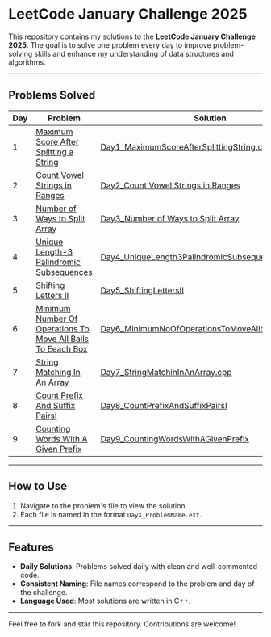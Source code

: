 # LeetCode January Challenge 2025

This repository contains my solutions to the **LeetCode January Challenge 2025**. The goal is to solve one problem every day to improve problem-solving skills and enhance my understanding of data structures and algorithms.

---

## Problems Solved
| Day | Problem                                              | Solution                                   |
|-----|----------------------------------------------------- |--------------------------------------------|
| 1   | [Maximum Score After Splitting a String](https://leetcode.com/problems/maximum-score-after-splitting-a-string/description/?envType=daily-question&envId=2025-01-01) | [Day1_MaximumScoreAfterSplittingString.cpp](./Day1_MaxScoreAfterSplittingAString.cpp) |
| 2   | [Count Vowel Strings in Ranges](https://leetcode.com/problems/count-vowel-strings-in-ranges/description/?envType=daily-question&envId=2025-01-02) | [Day2_Count Vowel Strings in Ranges](./Day2_CountVowelsStringInRanges.cpp)| 
| 3   | [Number of Ways to Split Array](https://leetcode.com/problems/number-of-ways-to-split-array/description/?envType=daily-question&envId=2025-01-03) | [Day3_Number of Ways to Split Array](./Day3_NoOfWaysToSplitArray.cpp)|
| 4   | [Unique Length-3 Palindromic Subsequences](https://leetcode.com/problems/unique-length-3-palindromic-subsequences/?envType=daily-question&envId=2025-01-04) | [Day4_UniqueLength3PalindromicSubsequences](./Day4_UniqueLength3PalindromicSubsequences.cpp)|
| 5   | [Shifting Letters II](https://leetcode.com/problems/shifting-letters-ii/description/?envType=daily-question&envId=2025-01-05) |[Day5_ShiftingLettersII](./Day5_ShiftingLettersII.cpp)|
| 6   | [Minimum Number Of Operations To Move All Balls To Eeach Box](https://leetcode.com/problems/minimum-number-of-operations-to-move-all-balls-to-each-box/?envType=daily-question&envId=2025-01-06) |[Day6_MinimumNoOfOperationsToMoveAllballsToEachBox](./Day6_MinimumNoOfOperationsToMoveAllballsToEachBox.cpp)|
| 7   | [String Matching In An Array](https://leetcode.com/problems/string-matching-in-an-array/?envType=daily-question&envId=2025-01-07) |[Day7_StringMatchinInAnArray.cpp](./Day7_StringMatchinInAnArray.cpp)|
| 8   | [Count Prefix And Suffix PairsI](https://leetcode.com/problems/counting-words-with-a-given-prefix/description/?envType=daily-question&envId=2025-01-09) |[Day8_CountPrefixAndSuffixPairsI](./Day7_StringMatchinInAnArray.cpp)
| 9   | [Counting Words With A Given Prefix](https://leetcode.com/problems/count-prefix-and-suffix-pairs-i/description/?envType=daily-question&envId=2025-01-08) | [Day9_CountingWordsWithAGivenPrefix](./Day9_CountingWordsWithAGivenPrefix.cpp)
---

## How to Use
1. Navigate to the problem's file to view the solution.
2. Each file is named in the format `DayX_ProblemName.ext`.

---

## Features
- **Daily Solutions**: Problems solved daily with clean and well-commented code.
- **Consistent Naming**: File names correspond to the problem and day of the challenge.
- **Language Used**: Most solutions are written in C++.

---

Feel free to fork and star this repository. Contributions are welcome!

